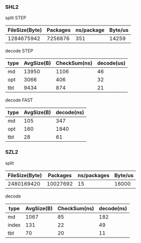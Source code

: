 ### SHL2

split STEP

FileSize(Byte)|Packages| ns/package| Byte/us
--------------|--------|-----------|--------
    1284675942| 7256876|        351|   14259


decode STEP

 type|AvgSize(B)|CheckSum(ns)|decode(us)
-----|----------|------------|----------
   md|     13950|        1106|        46
  opt|      3066|         406|        32
  tbt|      9434|         874|        21

decode FAST

 type|AvgSize(B)|decode(ns)
-----|----------|----------
   md|       105|       347 
  opt|       160|      1840
  tbt|        28|        61


### SZL2
split

FileSize(Byte)| Packages| ns/packages| Byte/us
--------------|---------|------------|--------
    2480169420| 10027692|          15|   16000


decode

 type|AvgSize(B)|CheckSum(ns)|decode(ns)
-----|----------|------------|----------
   md|      1067|          85|       182
index|       131|          22|        49
  tbt|        70|          20|        11
